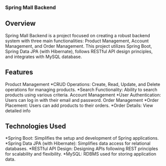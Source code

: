 ### Spring Mall Backend
## Overview
Spring Mall Backend is a project focused on creating a robust backend system with three main functionalities: Product Management, Account Management, and Order Management. This project utilizes Spring Boot, Spring Data JPA (with Hibernate), follows RESTful API design principles, and integrates with MySQL database.

## Features
Product Management
*CRUD Operations: Create, Read, Update, and Delete operations for managing products.
*Search Functionality: Ability to search products using various criteria.
Account Management
*User Authentication: Users can log in with their email and password.
Order Management
*Order Placement: Users can add products to their orders.
*Order Details: View detailed info

## Technologies Used
*Spring Boot: Simplifies the setup and development of Spring applications.
*Spring Data JPA (with Hibernate): Simplifies data access for relational databases.
*RESTful API Design: Designing APIs following REST principles for scalability and flexibility.
*MySQL: RDBMS used for storing application data.
